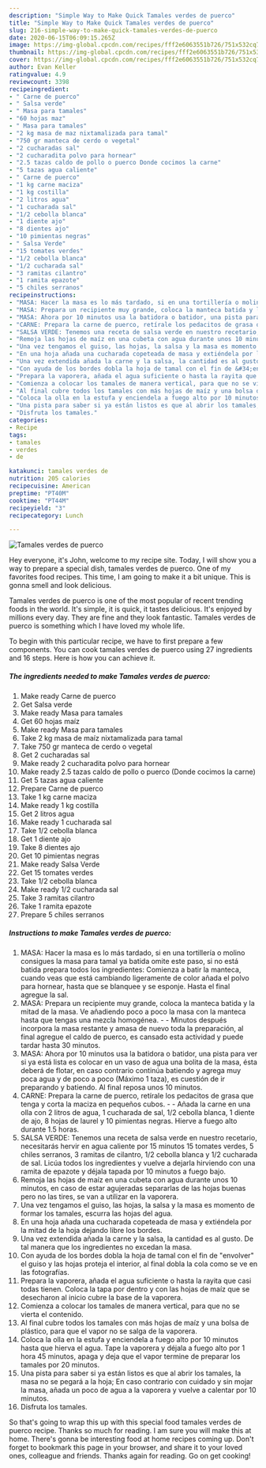 ```yaml
---
description: "Simple Way to Make Quick Tamales verdes de puerco"
title: "Simple Way to Make Quick Tamales verdes de puerco"
slug: 216-simple-way-to-make-quick-tamales-verdes-de-puerco
date: 2020-06-15T06:09:15.265Z
image: https://img-global.cpcdn.com/recipes/fff2e6063551b726/751x532cq70/tamales-verdes-de-puerco-foto-principal.jpg
thumbnail: https://img-global.cpcdn.com/recipes/fff2e6063551b726/751x532cq70/tamales-verdes-de-puerco-foto-principal.jpg
cover: https://img-global.cpcdn.com/recipes/fff2e6063551b726/751x532cq70/tamales-verdes-de-puerco-foto-principal.jpg
author: Evan Keller
ratingvalue: 4.9
reviewcount: 3398
recipeingredient:
- " Carne de puerco"
- " Salsa verde"
- " Masa para tamales"
- "60 hojas maz"
- " Masa para tamales"
- "2 kg masa de maz nixtamalizada para tamal"
- "750 gr manteca de cerdo o vegetal"
- "2 cucharadas sal"
- "2 cucharadita polvo para hornear"
- "2.5 tazas caldo de pollo o puerco Donde cocimos la carne"
- "5 tazas agua caliente"
- " Carne de puerco"
- "1 kg carne maciza"
- "1 kg costilla"
- "2 litros agua"
- "1 cucharada sal"
- "1/2 cebolla blanca"
- "1 diente ajo"
- "8 dientes ajo"
- "10 pimientas negras"
- " Salsa Verde"
- "15 tomates verdes"
- "1/2 cebolla blanca"
- "1/2 cucharada sal"
- "3 ramitas cilantro"
- "1 ramita epazote"
- "5 chiles serranos"
recipeinstructions:
- "MASA: Hacer la masa es lo más tardado, si en una tortillería o molino consigues la masa para tamal ya batida omite este paso, si no está batida prepara todos los ingredientes: Comienza a batir la manteca, cuando veas que está cambiando ligeramente de color añada el polvo para hornear, hasta que se blanquee y se esponje. Hasta el final agregue la sal."
- "MASA: Prepara un recipiente muy grande, coloca la manteca batida y la mitad de la masa. Ve añadiendo poco a poco la masa con la manteca hasta que tengas una mezcla homogénea.  Minutos después incorpora la masa restante y amasa de nuevo toda la preparación, al final agregue el caldo de puerco, es cansado esta actividad y puede tardar hasta 30 minutos."
- "MASA: Ahora por 10 minutos usa la batidora o batidor, una pista para ver si ya está lista es colocar en un vaso de agua una bolita de la masa, ésta deberá de flotar, en caso contrario continúa batiendo y agrega muy poca agua y de poco a poco (Máximo 1 taza), es cuestión de ir preparando y batiendo. Al final reposa unos 10 minutos."
- "CARNE: Prepara la carne de puerco, retírale los pedacitos de grasa que tenga y corta la maciza en pequeños cubos.  Añada la carne en una olla con 2 litros de agua, 1 cucharada de sal, 1/2 cebolla blanca, 1 diente de ajo, 8 hojas de laurel y 10 pimientas negras. Hierve a fuego alto durante 1.5 horas."
- "SALSA VERDE: Tenemos una receta de salsa verde en nuestro recetario, necesitarás hervir en agua caliente por 15 minutos 15 tomates verdes, 5 chiles serranos, 3 ramitas de cilantro, 1/2 cebolla blanca y 1/2 cucharada de sal. Licúa todos los ingredientes y vuelve a dejarla hirviendo con una ramita de epazote y déjala tapada por 10 minutos a fuego bajo."
- "Remoja las hojas de maíz en una cubeta con agua durante unos 10 minutos, en caso de estar agujeradas separarlas de las hojas buenas pero no las tires, se van a utilizar en la vaporera."
- "Una vez tengamos el guiso, las hojas, la salsa y la masa es momento de formar los tamales, escurra las hojas del agua."
- "En una hoja añada una cucharada copeteada de masa y extiéndela por la mitad de la hoja dejando libre los bordes."
- "Una vez extendida añada la carne y la salsa, la cantidad es al gusto. De tal manera que los ingredientes no excedan la masa."
- "Con ayuda de los bordes dobla la hoja de tamal con el fin de &#34;envolver&#34; el guiso y las hojas proteja el interior, al final dobla la cola como se ve en las fotografías."
- "Prepara la vaporera, añada el agua suficiente o hasta la rayita que casi todas tienen. Coloca la tapa por dentro y con las hojas de maíz que se desecharon al inicio cubre la base de la vaporera."
- "Comienza a colocar los tamales de manera vertical, para que no se vierta el contenido."
- "Al final cubre todos los tamales con más hojas de maíz y una bolsa de plástico, para que el vapor no se salga de la vaporera."
- "Coloca la olla en la estufa y enciendela a fuego alto por 10 minutos hasta que hierva el agua. Tape la vaporera y déjala a fuego alto por 1 hora 45 minutos, apaga y deja que el vapor termine de preparar los tamales por 20 minutos."
- "Una pista para saber si ya están listos es que al abrir los tamales, la masa no se pegará a la hoja; En caso contrario con cuidado y sin mojar la masa, añada un poco de agua a la vaporera y vuelve a calentar por 10 minutos."
- "Disfruta los tamales."
categories:
- Recipe
tags:
- tamales
- verdes
- de

katakunci: tamales verdes de 
nutrition: 205 calories
recipecuisine: American
preptime: "PT40M"
cooktime: "PT44M"
recipeyield: "3"
recipecategory: Lunch

---
```



![Tamales verdes de puerco](https://img-global.cpcdn.com/recipes/fff2e6063551b726/751x532cq70/tamales-verdes-de-puerco-foto-principal.jpg)

Hey everyone, it's John, welcome to my recipe site. Today, I will show you a way to prepare a special dish, tamales verdes de puerco. One of my favorites food recipes. This time, I am going to make it a bit unique. This is gonna smell and look delicious.

Tamales verdes de puerco is one of the most popular of recent trending foods in the world. It's simple, it is quick, it tastes delicious. It's enjoyed by millions every day. They are fine and they look fantastic. Tamales verdes de puerco is something which I have loved my whole life.




To begin with this particular recipe, we have to first prepare a few components. You can cook tamales verdes de puerco using 27 ingredients and 16 steps. Here is how you can achieve it.

<!--inarticleads1-->

##### The ingredients needed to make Tamales verdes de puerco:

1. Make ready  Carne de puerco
1. Get  Salsa verde
1. Make ready  Masa para tamales
1. Get 60 hojas maíz
1. Make ready  Masa para tamales
1. Take 2 kg masa de maíz nixtamalizada para tamal
1. Take 750 gr manteca de cerdo o vegetal
1. Get 2 cucharadas sal
1. Make ready 2 cucharadita polvo para hornear
1. Make ready 2.5 tazas caldo de pollo o puerco (Donde cocimos la carne)
1. Get 5 tazas agua caliente
1. Prepare  Carne de puerco
1. Take 1 kg carne maciza
1. Make ready 1 kg costilla
1. Get 2 litros agua
1. Make ready 1 cucharada sal
1. Take 1/2 cebolla blanca
1. Get 1 diente ajo
1. Take 8 dientes ajo
1. Get 10 pimientas negras
1. Make ready  Salsa Verde
1. Get 15 tomates verdes
1. Take 1/2 cebolla blanca
1. Make ready 1/2 cucharada sal
1. Take 3 ramitas cilantro
1. Take 1 ramita epazote
1. Prepare 5 chiles serranos




<!--inarticleads2-->

##### Instructions to make Tamales verdes de puerco:

1. MASA: Hacer la masa es lo más tardado, si en una tortillería o molino consigues la masa para tamal ya batida omite este paso, si no está batida prepara todos los ingredientes: Comienza a batir la manteca, cuando veas que está cambiando ligeramente de color añada el polvo para hornear, hasta que se blanquee y se esponje. Hasta el final agregue la sal.
1. MASA: Prepara un recipiente muy grande, coloca la manteca batida y la mitad de la masa. Ve añadiendo poco a poco la masa con la manteca hasta que tengas una mezcla homogénea. -  - Minutos después incorpora la masa restante y amasa de nuevo toda la preparación, al final agregue el caldo de puerco, es cansado esta actividad y puede tardar hasta 30 minutos.
1. MASA: Ahora por 10 minutos usa la batidora o batidor, una pista para ver si ya está lista es colocar en un vaso de agua una bolita de la masa, ésta deberá de flotar, en caso contrario continúa batiendo y agrega muy poca agua y de poco a poco (Máximo 1 taza), es cuestión de ir preparando y batiendo. Al final reposa unos 10 minutos.
1. CARNE: Prepara la carne de puerco, retírale los pedacitos de grasa que tenga y corta la maciza en pequeños cubos. -  - Añada la carne en una olla con 2 litros de agua, 1 cucharada de sal, 1/2 cebolla blanca, 1 diente de ajo, 8 hojas de laurel y 10 pimientas negras. Hierve a fuego alto durante 1.5 horas.
1. SALSA VERDE: Tenemos una receta de salsa verde en nuestro recetario, necesitarás hervir en agua caliente por 15 minutos 15 tomates verdes, 5 chiles serranos, 3 ramitas de cilantro, 1/2 cebolla blanca y 1/2 cucharada de sal. Licúa todos los ingredientes y vuelve a dejarla hirviendo con una ramita de epazote y déjala tapada por 10 minutos a fuego bajo.
1. Remoja las hojas de maíz en una cubeta con agua durante unos 10 minutos, en caso de estar agujeradas separarlas de las hojas buenas pero no las tires, se van a utilizar en la vaporera.
1. Una vez tengamos el guiso, las hojas, la salsa y la masa es momento de formar los tamales, escurra las hojas del agua.
1. En una hoja añada una cucharada copeteada de masa y extiéndela por la mitad de la hoja dejando libre los bordes.
1. Una vez extendida añada la carne y la salsa, la cantidad es al gusto. De tal manera que los ingredientes no excedan la masa.
1. Con ayuda de los bordes dobla la hoja de tamal con el fin de &#34;envolver&#34; el guiso y las hojas proteja el interior, al final dobla la cola como se ve en las fotografías.
1. Prepara la vaporera, añada el agua suficiente o hasta la rayita que casi todas tienen. Coloca la tapa por dentro y con las hojas de maíz que se desecharon al inicio cubre la base de la vaporera.
1. Comienza a colocar los tamales de manera vertical, para que no se vierta el contenido.
1. Al final cubre todos los tamales con más hojas de maíz y una bolsa de plástico, para que el vapor no se salga de la vaporera.
1. Coloca la olla en la estufa y enciendela a fuego alto por 10 minutos hasta que hierva el agua. Tape la vaporera y déjala a fuego alto por 1 hora 45 minutos, apaga y deja que el vapor termine de preparar los tamales por 20 minutos.
1. Una pista para saber si ya están listos es que al abrir los tamales, la masa no se pegará a la hoja; En caso contrario con cuidado y sin mojar la masa, añada un poco de agua a la vaporera y vuelve a calentar por 10 minutos.
1. Disfruta los tamales.




So that's going to wrap this up with this special food tamales verdes de puerco recipe. Thanks so much for reading. I am sure you will make this at home. There's gonna be interesting food at home recipes coming up. Don't forget to bookmark this page in your browser, and share it to your loved ones, colleague and friends. Thanks again for reading. Go on get cooking!
